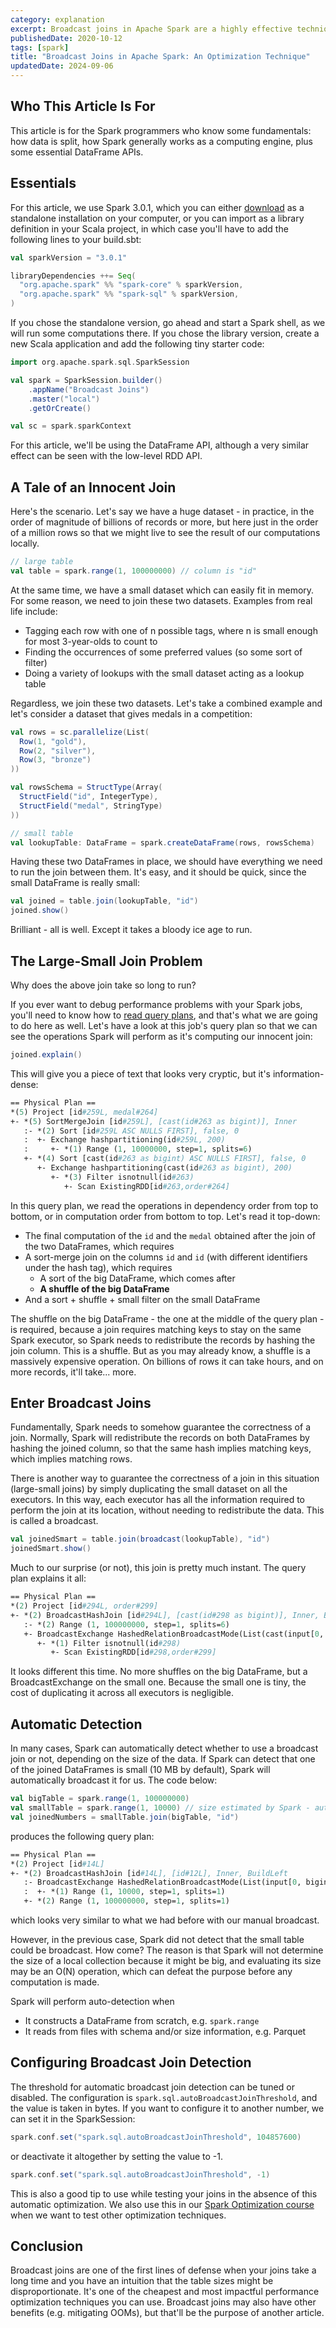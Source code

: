 ```yaml
---
category: explanation
excerpt: Broadcast joins in Apache Spark are a highly effective technique for boosting performance and avoiding memory issues, offering great value for optimization
publishedDate: 2020-10-12
tags: [spark]
title: "Broadcast Joins in Apache Spark: An Optimization Technique"
updatedDate: 2024-09-06
---
```


## Who This Article Is For

This article is for the Spark programmers who know some fundamentals: how data is split, how Spark generally works as a computing engine, plus some essential DataFrame APIs.

## Essentials

For this article, we use Spark 3.0.1, which you can either [download](https://spark.apache.org/downloads.html) as a standalone installation on your computer, or you can import as a library definition in your Scala project, in which case you'll have to add the following lines to your build.sbt:

```scala
val sparkVersion = "3.0.1"

libraryDependencies ++= Seq(
  "org.apache.spark" %% "spark-core" % sparkVersion,
  "org.apache.spark" %% "spark-sql" % sparkVersion,
)
```

If you chose the standalone version, go ahead and start a Spark shell, as we will run some computations there. If you chose the library version, create a new Scala application and add the following tiny starter code:

```scala
import org.apache.spark.sql.SparkSession

val spark = SparkSession.builder()
    .appName("Broadcast Joins")
    .master("local")
    .getOrCreate()

val sc = spark.sparkContext
```

For this article, we'll be using the DataFrame API, although a very similar effect can be seen with the low-level RDD API.

## A Tale of an Innocent Join

Here's the scenario. Let's say we have a huge dataset - in practice, in the order of magnitude of billions of records or more, but here just in the order of a million rows so that we might live to see the result of our computations locally.

```scala
// large table
val table = spark.range(1, 100000000) // column is "id"
```

At the same time, we have a small dataset which can easily fit in memory. For some reason, we need to join these two datasets. Examples from real life include:

- Tagging each row with one of n possible tags, where n is small enough for most 3-year-olds to count to
- Finding the occurrences of some preferred values (so some sort of filter)
- Doing a variety of lookups with the small dataset acting as a lookup table

Regardless, we join these two datasets. Let's take a combined example and let's consider a dataset that gives medals in a competition:

```scala
val rows = sc.parallelize(List(
  Row(1, "gold"),
  Row(2, "silver"),
  Row(3, "bronze")
))

val rowsSchema = StructType(Array(
  StructField("id", IntegerType),
  StructField("medal", StringType)
))

// small table
val lookupTable: DataFrame = spark.createDataFrame(rows, rowsSchema)
```

Having these two DataFrames in place, we should have everything we need to run the join between them. It's easy, and it should be quick, since the small DataFrame is really small:

```scala
val joined = table.join(lookupTable, "id")
joined.show()
```

Brilliant - all is well. Except it takes a bloody ice age to run.

## The Large-Small Join Problem

Why does the above join take so long to run?

If you ever want to debug performance problems with your Spark jobs, you'll need to know how to [read query plans](/articles/understanding-spark-query-plans), and that's what we are going to do here as well. Let's have a look at this job's query plan so that we can see the operations Spark will perform as it's computing our innocent join:

```scala
joined.explain()
```

This will give you a piece of text that looks very cryptic, but it's information-dense:

```perl
== Physical Plan ==
*(5) Project [id#259L, medal#264]
+- *(5) SortMergeJoin [id#259L], [cast(id#263 as bigint)], Inner
   :- *(2) Sort [id#259L ASC NULLS FIRST], false, 0
   :  +- Exchange hashpartitioning(id#259L, 200)
   :     +- *(1) Range (1, 10000000, step=1, splits=6)
   +- *(4) Sort [cast(id#263 as bigint) ASC NULLS FIRST], false, 0
      +- Exchange hashpartitioning(cast(id#263 as bigint), 200)
         +- *(3) Filter isnotnull(id#263)
            +- Scan ExistingRDD[id#263,order#264]
```

In this query plan, we read the operations in dependency order from top to bottom, or in computation order from bottom to top. Let's read it top-down:

- The final computation of the `id` and the `medal` obtained after the join of the two DataFrames, which requires
- A sort-merge join on the columns `id` and `id` (with different identifiers under the hash tag), which requires
  - A sort of the big DataFrame, which comes after
  - **A shuffle of the big DataFrame**
- And a sort + shuffle + small filter on the small DataFrame

The shuffle on the big DataFrame - the one at the middle of the query plan - is required, because a join requires matching keys to stay on the same Spark executor, so Spark needs to redistribute the records by hashing the join column. This is a shuffle. But as you may already know, a shuffle is a massively expensive operation. On billions of rows it can take hours, and on more records, it'll take... more.

## Enter Broadcast Joins

Fundamentally, Spark needs to somehow guarantee the correctness of a join. Normally, Spark will redistribute the records on both DataFrames by hashing the joined column, so that the same hash implies matching keys, which implies matching rows.

There is another way to guarantee the correctness of a join in this situation (large-small joins) by simply duplicating the small dataset on all the executors. In this way, each executor has all the information required to perform the join at its location, without needing to redistribute the data. This is called a broadcast.

```scala
val joinedSmart = table.join(broadcast(lookupTable), "id")
joinedSmart.show()
```

Much to our surprise (or not), this join is pretty much instant. The query plan explains it all:

```perl
== Physical Plan ==
*(2) Project [id#294L, order#299]
+- *(2) BroadcastHashJoin [id#294L], [cast(id#298 as bigint)], Inner, BuildRight
   :- *(2) Range (1, 100000000, step=1, splits=6)
   +- BroadcastExchange HashedRelationBroadcastMode(List(cast(input[0, int, false] as bigint)))
      +- *(1) Filter isnotnull(id#298)
         +- Scan ExistingRDD[id#298,order#299]
```

It looks different this time. No more shuffles on the big DataFrame, but a BroadcastExchange on the small one. Because the small one is tiny, the cost of duplicating it across all executors is negligible.

## Automatic Detection

In many cases, Spark can automatically detect whether to use a broadcast join or not, depending on the size of the data. If Spark can detect that one of the joined DataFrames is small (10 MB by default), Spark will automatically broadcast it for us. The code below:

```scala
val bigTable = spark.range(1, 100000000)
val smallTable = spark.range(1, 10000) // size estimated by Spark - auto-broadcast
val joinedNumbers = smallTable.join(bigTable, "id")
```

produces the following query plan:

```perl
== Physical Plan ==
*(2) Project [id#14L]
+- *(2) BroadcastHashJoin [id#14L], [id#12L], Inner, BuildLeft
   :- BroadcastExchange HashedRelationBroadcastMode(List(input[0, bigint, false])), [id=#88]
   :  +- *(1) Range (1, 10000, step=1, splits=1)
   +- *(2) Range (1, 100000000, step=1, splits=1)
```

which looks very similar to what we had before with our manual broadcast.

However, in the previous case, Spark did not detect that the small table could be broadcast. How come? The reason is that Spark will not determine the size of a local collection because it might be big, and evaluating its size may be an O(N) operation, which can defeat the purpose before any computation is made.

Spark will perform auto-detection when

- It constructs a DataFrame from scratch, e.g. `spark.range`
- It reads from files with schema and/or size information, e.g. Parquet

## Configuring Broadcast Join Detection

The threshold for automatic broadcast join detection can be tuned or disabled. The configuration is `spark.sql.autoBroadcastJoinThreshold`, and the value is taken in bytes. If you want to configure it to another number, we can set it in the SparkSession:

```scala
spark.conf.set("spark.sql.autoBroadcastJoinThreshold", 104857600)
```

or deactivate it altogether by setting the value to -1.

```scala
spark.conf.set("spark.sql.autoBroadcastJoinThreshold", -1)
```

This is also a good tip to use while testing your joins in the absence of this automatic optimization. We also use this in our [Spark Optimization course](/courses/spark-optimization) when we want to test other optimization techniques.

## Conclusion

Broadcast joins are one of the first lines of defense when your joins take a long time and you have an intuition that the table sizes might be disproportionate. It's one of the cheapest and most impactful performance optimization techniques you can use. Broadcast joins may also have other benefits (e.g. mitigating OOMs), but that'll be the purpose of another article.
